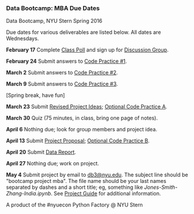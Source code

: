 ### Data Bootcamp:  MBA Due Dates 

Data Bootcamp, NYU Stern Spring 2016  

Due dates for various deliverables are listed below.  All dates are Wednesdays.  

**February 17** 
Complete [Class Poll](https://docs.google.com/forms/d/1N7ugrqIQNHm_e1BLVAtaRMnC8SmSiTDMoYBy_0FYZic/viewform) and sign up for [Discussion Group](https://groups.google.com/forum/#!forum/nyu_data_bootcamp_mba).  

**February 24** 
Submit answers to [Code Practice #1](https://github.com/DaveBackus/Data_Bootcamp/blob/master/Documents/bootcamp_practice_1.pdf).

**March 2**
Submit answers to [Code Practice #2](https://github.com/DaveBackus/Data_Bootcamp/blob/master/Documents/bootcamp_practice_2.pdf). 

**March 9**
Submit answers to [Code Practice #3](https://github.com/DaveBackus/Data_Bootcamp/blob/master/Documents/bootcamp_practice_3.pdf). 


[Spring break, have fun]

**March 23**
Submit [Revised Project Ideas](https://github.com/DaveBackus/Data_Bootcamp/blob/master/Documents/bootcamp_project.pdf); [Optional Code Practice A](https://github.com/DaveBackus/Data_Bootcamp/blob/master/Documents/bootcamp_practice_a.pdf). 

**March 30**
Quiz (75 minutes, in class, bring one page of notes). 

**April 6** 
Nothing due; look for group members and project idea.   

**April 13**
Submit [Project Proposal](https://github.com/DaveBackus/Data_Bootcamp/blob/master/Documents/bootcamp_project.pdf); [Optional Code Practice B](https://github.com/DaveBackus/Data_Bootcamp/blob/master/Documents/bootcamp_practice_b.pdf).

**April 20**
Submit [Data Report](https://github.com/DaveBackus/Data_Bootcamp/blob/master/Documents/bootcamp_project.pdf).

**April 27**
Nothing due; work on project. 
   
**May 4**
Submit project by email to db3@nyu.edu. The subject line should be "bootcamp project mba".  The file name should be your last names separated by dashes and a short title;  eg, something like *Jones-Smith-Zhang-India.ipynb*. See [Project Guide](https://github.com/DaveBackus/Data_Bootcamp/blob/master/Documents/bootcamp_project.pdf) for additional information.

A product of the #nyuecon Python Factory @ NYU Stern 
